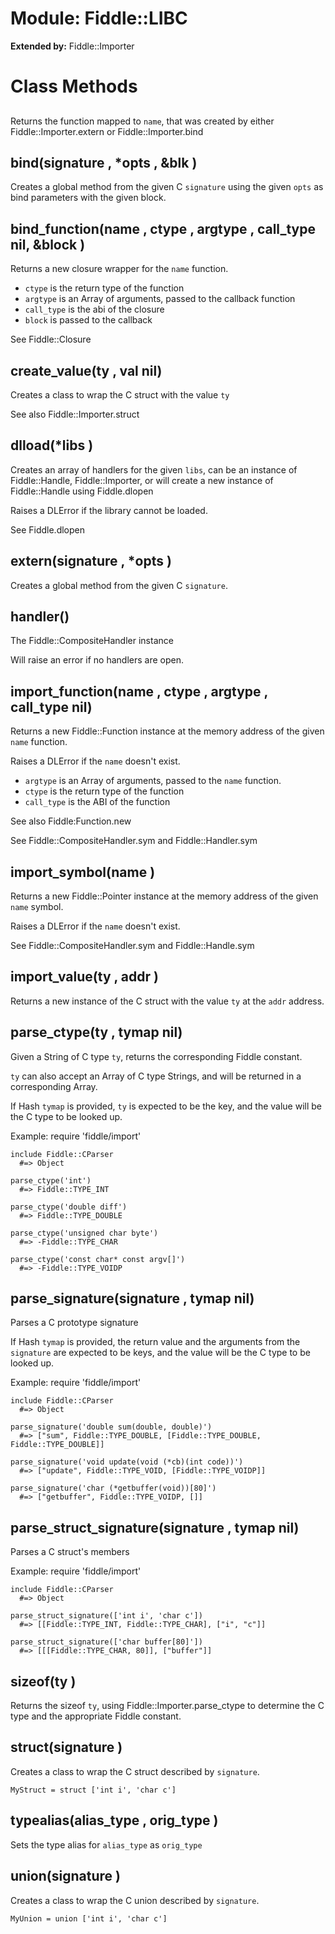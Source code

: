 # Module: Fiddle::LIBC
  
**Extended by:** Fiddle::Importer
    



# Class Methods
## [](name ) [](#method-c-[])
Returns the function mapped to `name`, that was created by either
Fiddle::Importer.extern or Fiddle::Importer.bind
## bind(signature , *opts , &blk ) [](#method-c-bind)
Creates a global method from the given C `signature` using the given `opts` as
bind parameters with the given block.
## bind_function(name , ctype , argtype , call_type nil, &block ) [](#method-c-bind_function)
Returns a new closure wrapper for the `name` function.

*   `ctype` is the return type of the function
*   `argtype` is an Array of arguments, passed to the callback function
*   `call_type` is the abi of the closure
*   `block` is passed to the callback

See Fiddle::Closure
## create_value(ty , val nil) [](#method-c-create_value)
Creates a class to wrap the C struct with the value `ty`

See also Fiddle::Importer.struct
## dlload(*libs ) [](#method-c-dlload)
Creates an array of handlers for the given `libs`, can be an instance of
Fiddle::Handle, Fiddle::Importer, or will create a new instance of
Fiddle::Handle using Fiddle.dlopen

Raises a DLError if the library cannot be loaded.

See Fiddle.dlopen
## extern(signature , *opts ) [](#method-c-extern)
Creates a global method from the given C `signature`.
## handler() [](#method-c-handler)
The Fiddle::CompositeHandler instance

Will raise an error if no handlers are open.
## import_function(name , ctype , argtype , call_type nil) [](#method-c-import_function)
Returns a new Fiddle::Function instance at the memory address of the given
`name` function.

Raises a DLError if the `name` doesn't exist.

*   `argtype` is an Array of arguments, passed to the `name` function.
*   `ctype` is the return type of the function
*   `call_type` is the ABI of the function

See also Fiddle:Function.new

See Fiddle::CompositeHandler.sym and Fiddle::Handler.sym
## import_symbol(name ) [](#method-c-import_symbol)
Returns a new Fiddle::Pointer instance at the memory address of the given
`name` symbol.

Raises a DLError if the `name` doesn't exist.

See Fiddle::CompositeHandler.sym and Fiddle::Handle.sym
## import_value(ty , addr ) [](#method-c-import_value)
Returns a new instance of the C struct with the value `ty` at the `addr`
address.
## parse_ctype(ty , tymap nil) [](#method-c-parse_ctype)
Given a String of C type `ty`, returns the corresponding Fiddle constant.

`ty` can also accept an Array of C type Strings, and will be returned in a
corresponding Array.

If Hash `tymap` is provided, `ty` is expected to be the key, and the value
will be the C type to be looked up.

Example:
    require 'fiddle/import'

    include Fiddle::CParser
      #=> Object

    parse_ctype('int')
      #=> Fiddle::TYPE_INT

    parse_ctype('double diff')
      #=> Fiddle::TYPE_DOUBLE

    parse_ctype('unsigned char byte')
      #=> -Fiddle::TYPE_CHAR

    parse_ctype('const char* const argv[]')
      #=> -Fiddle::TYPE_VOIDP
## parse_signature(signature , tymap nil) [](#method-c-parse_signature)
Parses a C prototype signature

If Hash `tymap` is provided, the return value and the arguments from the
`signature` are expected to be keys, and the value will be the C type to be
looked up.

Example:
    require 'fiddle/import'

    include Fiddle::CParser
      #=> Object

    parse_signature('double sum(double, double)')
      #=> ["sum", Fiddle::TYPE_DOUBLE, [Fiddle::TYPE_DOUBLE, Fiddle::TYPE_DOUBLE]]

    parse_signature('void update(void (*cb)(int code))')
      #=> ["update", Fiddle::TYPE_VOID, [Fiddle::TYPE_VOIDP]]

    parse_signature('char (*getbuffer(void))[80]')
      #=> ["getbuffer", Fiddle::TYPE_VOIDP, []]
## parse_struct_signature(signature , tymap nil) [](#method-c-parse_struct_signature)
Parses a C struct's members

Example:
    require 'fiddle/import'

    include Fiddle::CParser
      #=> Object

    parse_struct_signature(['int i', 'char c'])
      #=> [[Fiddle::TYPE_INT, Fiddle::TYPE_CHAR], ["i", "c"]]

    parse_struct_signature(['char buffer[80]'])
      #=> [[[Fiddle::TYPE_CHAR, 80]], ["buffer"]]
## sizeof(ty ) [](#method-c-sizeof)
Returns the sizeof `ty`, using Fiddle::Importer.parse_ctype to determine the C
type and the appropriate Fiddle constant.
## struct(signature ) [](#method-c-struct)
Creates a class to wrap the C struct described by `signature`.

    MyStruct = struct ['int i', 'char c']
## typealias(alias_type , orig_type ) [](#method-c-typealias)
Sets the type alias for `alias_type` as `orig_type`
## union(signature ) [](#method-c-union)
Creates a class to wrap the C union described by `signature`.

    MyUnion = union ['int i', 'char c']


